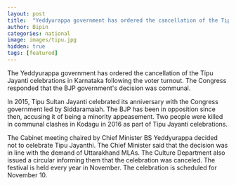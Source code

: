 ```yaml
---
layout: post
title:  "Yeddyurappa government has ordered the cancellation of the Tipu Jayanti celebrations in Karnataka "
author: Bipin
categories: national
image: images/tipu.jpg
hidden: true
tags: [featured]
---
```

The Yeddyurappa government has ordered the cancellation of the Tipu Jayanti celebrations in Karnataka following the voter turnout. The Congress responded that the BJP government's decision was communal.

In 2015, Tipu Sultan Jayanti celebrated its anniversary with the Congress government led by Siddaramaiah. The BJP has been in opposition since then, accusing it of being a minority appeasement. Two people were killed in communal clashes in Kodagu in 2016 as part of Tipu Jayanti celebrations.

The Cabinet meeting chaired by Chief Minister BS Yeddyurappa decided not to celebrate Tipu Jayanthi. The Chief Minister said that the decision was in line with the demand of Uttarakhand MLAs. The Culture Department also issued a circular informing them that the celebration was canceled. The festival is held every year in November. The celebration is scheduled for November 10.